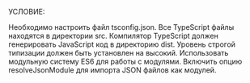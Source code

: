 УСЛОВИЕ:

Необходимо настроить файл tsconfig.json.
Все TypeScript файлы находятся в директории src.
Компилятор TypeScript должен генерировать
JavaScript код в директорию dist. Уровень строгой
типизации должен быть установлен на высокий.
Использовать модульную систему ES6 для работы
с модулями. Включить опцию resolveJsonModule
для импорта JSON файлов как модулей.


